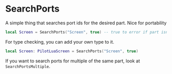 # SearchPorts

A simple thing that searches port ids for the desired part. Nice for portability

```lua
local Screen = SearchPorts("Screen", true) -- true to error if part isn't found
```

For type checking, you can add your own type to it.
```lua
local Screen: PilotLuaScreen = SearchPorts("Screen", true)
```

If you want to search ports for multiple of the same part, look at `SearchPortsMultiple`.